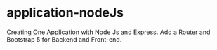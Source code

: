 # application-nodeJs

Creating One Application with Node Js and Express. Add a Router and Bootstrap 5 for Backend and Front-end.  

